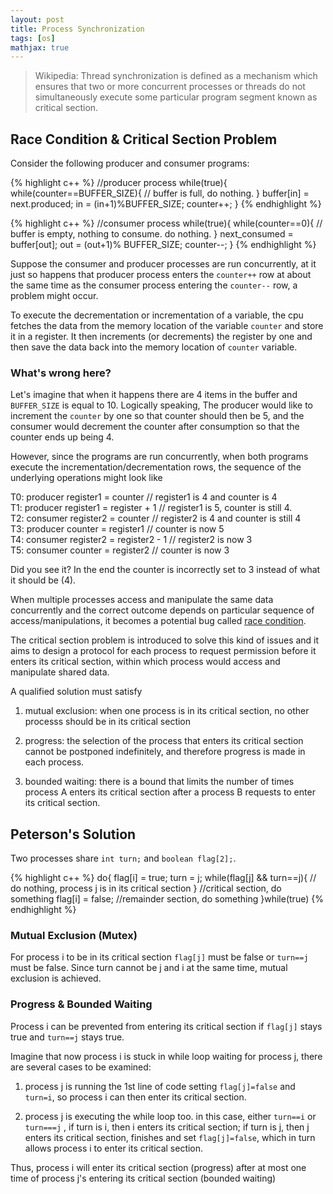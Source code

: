 ```yaml
---
layout: post
title: Process Synchronization
tags: [os]
mathjax: true
---
```


>Wikipedia: Thread synchronization is defined as a mechanism which ensures that two or more concurrent processes or threads do not simultaneously execute some particular program segment known as critical section. 

## Race Condition & Critical Section Problem

Consider the following producer and consumer programs:


{% highlight c++ %}
//producer process
while(true){
    while(counter==BUFFER_SIZE){
        // buffer is full, do nothing.
    }
    buffer[in] = next.produced;
    in = (in+1)%BUFFER_SIZE;
    counter++;
}
{% endhighlight %}



{% highlight c++ %}
//consumer process
while(true){
    while(counter==0){
        // buffer is empty, nothing to consume. do nothing.
    }
    next_consumed = buffer[out];
    out = (out+1)% BUFFER_SIZE;
    counter--;
}
{% endhighlight %}


Suppose the consumer and producer processes are run concurrently, at it just so happens that producer process enters the ```counter++``` row at about the same time as the consumer process entering the ```counter--``` row, a problem might occur.

To execute the decrementation or incrementation of a variable, the cpu fetches the data from the memory location of the variable ```counter``` and store it in a register. It then increments (or decrements) the register by one and then save the data back into the memory location of ```counter``` variable.

### What's wrong here?

Let's imagine that when it happens there are 4 items in the buffer and ```BUFFER_SIZE``` is equal to 10. Logically speaking, The producer would like to increment the ```counter``` by one so that counter should then be 5, and the consumer would decrement the counter after consumption so that the counter ends up being 4.

However, since the programs are run concurrently, when both programs execute the incrementation/decrementation rows, the sequence of the underlying operations might look like

T0: producer register1 = counter // register1 is 4 and counter is 4<br>
T1: producer register1 = register + 1 // register1 is 5, counter is still 4.<br>
T2: consumer register2 = counter // register2 is 4 and counter is still 4<br>
T3: producer counter = register1 // counter is now 5<br>
T4: consumer register2 = register2 - 1 // register2 is now 3<br>
T5: consumer counter = register2 // counter is now 3<br>

Did you see it? In the end the counter is incorrectly set to 3 instead of what it should be (4).


When multiple processes access and manipulate the same data concurrently and the correct outcome depends on particular sequence of access/manipulations, it becomes a potential bug called [race condition](https://en.wikipedia.org/wiki/Race_condition).

The critical section problem is introduced to solve this kind of issues and it aims to design a protocol for each process to request permission before it enters its critical section, within which process would access and manipulate shared data.

A qualified solution must satisfy

1. mutual exclusion: when one process is in its critical section, no other processs should be in its critical section

2. progress: the selection of the process that enters its critical section cannot be postponed indefinitely, and therefore progress is made in each process.

3. bounded waiting: there is a bound that limits the number of times process A enters its critical section after a process B requests to enter its critical section.


## Peterson's Solution

Two processes share ```int turn;``` and ```boolean flag[2];```.

{% highlight c++ %}
do{
    flag[i] = true;
    turn = j;
    while(flag[j] && turn==j){
        // do nothing, process j is in its critical section
    }
    //critical section, do something
    flag[i] = false;
    //remainder section, do something
}while(true)
{% endhighlight %}

### Mutual Exclusion (Mutex)

For process i to be in its critical section ```flag[j]``` must be false or ```turn==j``` must be false. Since turn cannot be j and i at the same time, mutual exclusion is achieved.

### Progress & Bounded Waiting

Process i can be prevented from entering its critical section if ```flag[j]``` stays true and ```turn==j``` stays true. 

Imagine that now process i is stuck in while loop waiting for process j, there are several cases to be examined:

1. process j is running the 1st line of code setting ```flag[j]=false``` and ```turn=i```, so process i can then enter its critical section.

2. process j is executing the while loop too. in this case, either ```turn==i``` or ```turn===j``` , if turn is i, then i enters its critical section; if turn is j, then j enters its critical section, finishes and set ```flag[j]=false```, which in turn allows process i to enter its critical section.

Thus, process i will enter its critical section (progress) after at most one time of process j's entering its critical section (bounded waiting)



